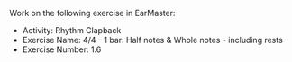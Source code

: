 Work on the following exercise in EarMaster:
- Activity: Rhythm Clapback
- Exercise Name: 4/4 - 1 bar: Half notes & Whole notes - including rests
- Exercise Number: 1.6
